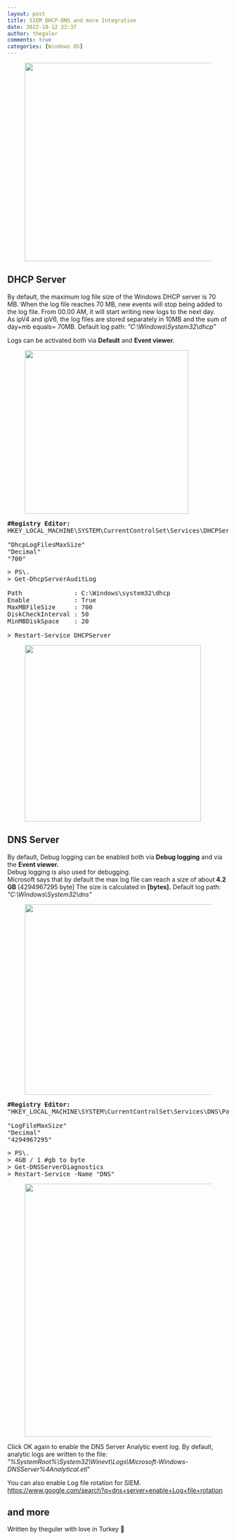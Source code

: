 ```yaml
---
layout: post
title: SIEM DHCP-DNS and more Integration
date: 2022-10-12 22:37
author: theguler
comments: true
categories: [Windows OS]
---
```

<!-- wp:image {"id":15388,"width":"451px","height":"auto","sizeSlug":"large","linkDestination":"none"} -->
<figure class="wp-block-image size-large is-resized"><img src="https://farukguler.com/assets/post_images/siem_logo.webp?w=959" alt="" class="wp-image-15388" style="width:451px;height:auto" /></figure>
<!-- /wp:image -->

<!-- wp:heading -->
<h2 class="wp-block-heading">DHCP Server</h2>
<!-- /wp:heading -->

<!-- wp:paragraph -->
<p>By default, the maximum log file size of the Windows DHCP server is 70 MB. When the log file reaches 70 MB, new events will stop being added to the log file. From 00.00 AM, it will start writing new logs to the next day.<br>As ipV4 and ipV6, the log files are stored separately in 10MB and the sum of day+mb equals= 70MB. Default log path: <em>"C:\Windows\System32\dhcp"</em></p>
<!-- /wp:paragraph -->

<!-- wp:paragraph -->
<p>Logs can be activated both via <strong>Default</strong> and <strong>Event viewer.</strong></p>
<!-- /wp:paragraph -->

<!-- wp:image {"id":15391,"width":"372px","height":"auto","sizeSlug":"large","linkDestination":"none"} -->
<figure class="wp-block-image size-large is-resized"><img src="https://farukguler.com/assets/post_images/1_dhcp_enable.PNG?w=501" alt="" class="wp-image-15391" style="width:372px;height:auto" /></figure>
<!-- /wp:image -->

<!-- wp:preformatted -->
<pre class="wp-block-preformatted"><strong>#Registry Editor:</strong><br>HKEY_LOCAL_MACHINE\SYSTEM\CurrentControlSet\Services\DHCPServer\Parameters"<br><br>"DhcpLogFilesMaxSize"<br>"Decimal"<br>"700"</pre>
<!-- /wp:preformatted -->

<!-- wp:preformatted -->
<pre class="wp-block-preformatted">&gt; PS\.<br>&gt; Get-DhcpServerAuditLog<br><br>Path              : C:\Windows\system32\dhcp<br>Enable            : True<br>MaxMBFileSize     : 700<br>DiskCheckInterval : 50<br>MinMBDiskSpace    : 20<br><br>&gt; Restart-Service DHCPServer</pre>
<!-- /wp:preformatted -->

<!-- wp:image {"id":15393,"width":"401px","height":"auto","sizeSlug":"large","linkDestination":"none"} -->
<figure class="wp-block-image size-large is-resized"><img src="https://farukguler.com/assets/post_images/2_dhcp_enable.PNG?w=643" alt="" class="wp-image-15393" style="width:401px;height:auto" /></figure>
<!-- /wp:image -->

<!-- wp:heading -->
<h2 class="wp-block-heading">DNS Server</h2>
<!-- /wp:heading -->

<!-- wp:paragraph -->
<p>By default, Debug logging can be enabled both via <strong>Debug logging</strong> and via the <strong>Event viewer.</strong><br>Debug logging is also used for debugging.<br>Microsoft says that by default the max log file can reach a size of about<strong> 4.2 GB</strong> [4294967295 byte]  The size is calculated in <strong>[bytes].</strong> Default log path: <em>"C:\Windows\System32\dns"</em> </p>
<!-- /wp:paragraph -->

<!-- wp:image {"id":15403,"width":"433px","height":"auto","sizeSlug":"large","linkDestination":"none"} -->
<figure class="wp-block-image size-large is-resized"><img src="https://farukguler.com/assets/post_images/1_dns_enable.PNG?w=735" alt="" class="wp-image-15403" style="width:433px;height:auto" /></figure>
<!-- /wp:image -->

<!-- wp:preformatted -->
<pre class="wp-block-preformatted"><strong>#Registry Editor:</strong><br>"HKEY_LOCAL_MACHINE\SYSTEM\CurrentControlSet\Services\DNS\Parameters"<br><br>"LogFileMaxSize"<br>"Decimal"<br>"4294967295"</pre>
<!-- /wp:preformatted -->

<!-- wp:preformatted -->
<pre class="wp-block-preformatted">&gt; PS\.<br>&gt; 4GB / 1 #gb to byte<br>&gt; Get-DNSServerDiagnostics<br>&gt; Restart-Service -Name "DNS"</pre>
<!-- /wp:preformatted -->

<!-- wp:image {"id":15399,"width":"575px","height":"auto","sizeSlug":"large","linkDestination":"none"} -->
<figure class="wp-block-image size-large is-resized"><img src="https://farukguler.com/assets/post_images/2_dns_enable.PNG?w=999" alt="" class="wp-image-15399" style="width:575px;height:auto" /></figure>
<!-- /wp:image -->

<!-- wp:paragraph -->
<p>Click OK again to enable the DNS Server Analytic event log. By default, analytic logs are written to the file: <em>"%SystemRoot%\System32\Winevt\Logs\Microsoft-Windows-DNSServer%4Analytical.etl</em>"</p>
<!-- /wp:paragraph -->

<!-- wp:paragraph -->
<p>You can also enable Log file rotation for SIEM. <a href="https://www.google.com/search?q=dns+server+enable+Log+file+rotation.&amp;oq=dns+server+enable+Log+file+rotation.&amp;gs_lcrp=EgZjaHJvbWUyBggAEEUYOdIBCDcwNTRqMGo3qAIAsAIA&amp;sourceid=chrome&amp;ie=UTF-8">https://www.google.com/search?q=dns+server+enable+Log+file+rotation</a></p>
<!-- /wp:paragraph -->

<!-- wp:heading -->
<h2 class="wp-block-heading">and more</h2>
<!-- /wp:heading -->

<!-- wp:paragraph -->
<p>Written by theguler with love in Turkey 💖</p>
<!-- /wp:paragraph -->
